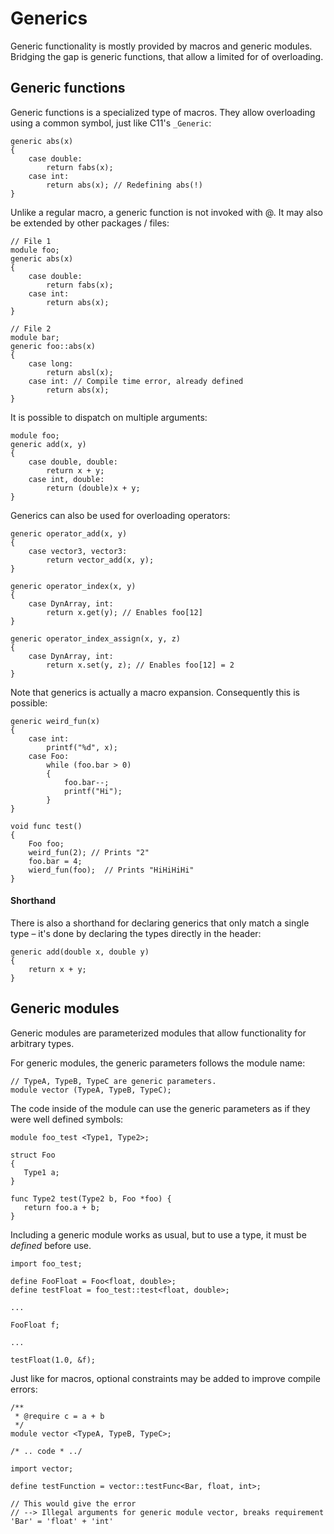 # Generics

Generic functionality is mostly provided by macros and generic modules. Bridging the gap is generic functions, that allow a limited for of overloading.

## Generic functions

Generic functions is a specialized type of macros. They allow overloading using a common symbol, just like C11's `_Generic`:

```
generic abs(x)
{
    case double:
        return fabs(x);
    case int:
        return abs(x); // Redefining abs(!)
}
```

Unlike a regular macro, a generic function is not invoked with @. It may also be extended by other packages / files:

```
// File 1
module foo;
generic abs(x)
{
    case double:
        return fabs(x);
    case int:
        return abs(x);
}

// File 2
module bar;
generic foo::abs(x)
{
    case long:
        return absl(x);
    case int: // Compile time error, already defined
        return abs(x);
}
```

It is possible to dispatch on multiple arguments:

```
module foo;
generic add(x, y)
{
    case double, double:
        return x + y;
    case int, double:
        return (double)x + y;
}
```

Generics can also be used for overloading operators:

```
generic operator_add(x, y)
{
    case vector3, vector3:
        return vector_add(x, y);
}

generic operator_index(x, y)
{
    case DynArray, int:
        return x.get(y); // Enables foo[12]
}

generic operator_index_assign(x, y, z)
{
    case DynArray, int:
        return x.set(y, z); // Enables foo[12] = 2
}
```


Note that generics is actually a macro expansion. Consequently this is possible:

```
generic weird_fun(x)
{
    case int:
        printf("%d", x);
    case Foo:
        while (foo.bar > 0)
        {
            foo.bar--;
            printf("Hi");
        }
}

void func test()
{
    Foo foo;
    weird_fun(2); // Prints "2"
    foo.bar = 4;
    wierd_fun(foo);  // Prints "HiHiHiHi"
}
```

#### Shorthand

There is also a shorthand for declaring generics that only match a single type – it's done by declaring the types directly in the header:

```
generic add(double x, double y)
{
    return x + y;
}
```

## Generic modules

Generic modules are parameterized modules that allow functionality for arbitrary types.

For generic modules, the generic parameters follows the module name:

```
// TypeA, TypeB, TypeC are generic parameters.
module vector (TypeA, TypeB, TypeC);
```

The code inside of the module can use the generic parameters as if they were well defined symbols:

```
module foo_test <Type1, Type2>;

struct Foo 
{
   Type1 a;
}

func Type2 test(Type2 b, Foo *foo) {
   return foo.a + b;
}
```

Including a generic module works as usual, but to use a type, it must be *defined* before use.

```
import foo_test;

define FooFloat = Foo<float, double>;
define testFloat = foo_test::test<float, double>;

...

FooFloat f;

...

testFloat(1.0, &f);

```

Just like for macros, optional constraints may be added to improve compile errors:

```
/**
 * @require c = a + b
 */ 
module vector <TypeA, TypeB, TypeC>;

/* .. code * ../
```

```
import vector;

define testFunction = vector::testFunc<Bar, float, int>;

// This would give the error 
// --> Illegal arguments for generic module vector, breaks requirement 'Bar' = 'float' + 'int'
```

